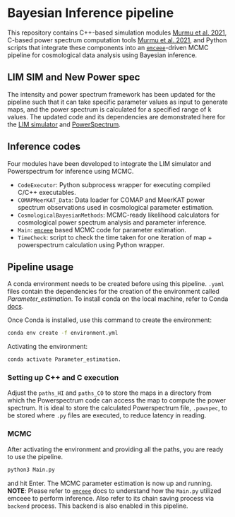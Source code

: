 # Bayesian Inference pipeline
This repository contains C++-based simulation modules [Murmu et al. 2021](https://ui.adsabs.harvard.edu/abs/2021MNRAS.507.2500M/abstract), C-based power spectrum computation tools [Murmu et al. 2021](https://ui.adsabs.harvard.edu/abs/2021MNRAS.507.2500M/abstract), and Python scripts that integrate these components into an [```emceee```](https://emcee.readthedocs.io/en/stable/)-driven MCMC pipeline for cosmological data analysis using Bayesian inference.

## LIM SIM and New Power spec
The intensity and power spectrum framework has been updated for the pipeline such that it can take specific parameter values as input to generate maps, and the power spectrum is calculated for a specified range of k values. The updated code and its dependencies are demonstrated here for the [LIM simulator](https://github.com/ParthKothari2030/LIM_simulator) and [PowerSpectrum](https://github.com/ParthKothari2030/PowerSpectrum).

## Inference codes
Four modules have been developed to integrate the LIM simulator and Powerspectrum for inference using MCMC.
- `CodeExecutor`: Python subprocess wrapper for executing compiled C/C++ executables.
- `COMAPMeerKAT_Data`: Data loader for COMAP and MeerKAT power spectrum observations used in cosmological parameter estimation.
- `CosmologicalBayesianMethods`: MCMC-ready likelihood calculators for cosmological power spectrum analysis and parameter inference.
- `Main`: [```emceee```](https://emcee.readthedocs.io/en/stable/) based MCMC code for parameter estimation.
- `TimeCheck`: script to check the time taken for one iteration of map + powerspectrum calculation using Python wrapper.

## Pipeline usage
 A conda environment needs to be created before using this pipeline. ```.yaml``` files contain the dependencies for the creation of the environment called *Parameter_estimation*.
 To install conda on the local machine, refer to Conda [docs](https://docs.conda.io/projects/conda/en/latest/user-guide/install/index.html). 


 Once Conda is installed, use this command to create the environment:
``` bash 
conda env create -f environment.yml
```
Activating the environment:

``` bash
conda activate Parameter_estimation.
```
### Setting up C++ and C execution 

Adjust the ```paths_HI``` and ```paths_CO``` to store the maps in a directory from which the Powerspectrum code can access the map to compute the power spectrum. It is ideal to store the calculated Powerspectrum file, ```.powspec```, to be stored where ```.py``` files are executed, to reduce latency in reading.  

### MCMC
After activating the environment and providing all the paths, you are ready to use the pipeline.
```bash
python3 Main.py
```
and hit Enter. The MCMC parameter estimation is now up and running. 
**NOTE**: Please refer to [```emceee```](https://emcee.readthedocs.io/en/stable/) docs to understand how the ```Main.py``` utilized emceee to perform inference. Also refer to its chain saving process via ```backend``` process. This backend is also enabled in this pipeline.
